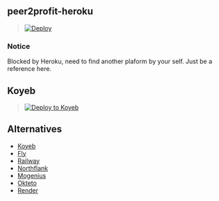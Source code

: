 ## peer2profit-heroku

> [![Deploy](https://www.herokucdn.com/deploy/button.png)](https://dashboard.heroku.com/new?template=https://github.com/davinaazka/edaf)

### Notice

Blocked by Heroku, need to find another plaform by your self. Just be a reference here.

## Koyeb

> [![Deploy to Koyeb](https://www.koyeb.com/static/images/deploy/button.svg)](https://app.koyeb.com/apps/deploy?type=docker&image=enwaiax/peer2profit:heroku&ports=5000;http;/&name=peer2profit&env%5BPORT%5D=5000&env%5BEMAIL%5D=)

## Alternatives

- [Koyeb](https://app.koyeb.com/)
- [Fly](https://fly.io/)
- [Railway](https://railway.app)
- [Northflank](https://northflank.com)
- [Mogenius](https://mogenius.com)
- [Okteto](https://www.okteto.com/)
- [Render](https://render.com/)
